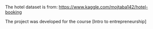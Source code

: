 The hotel dataset is from:
https://www.kaggle.com/mojtaba142/hotel-booking

The project was developed for the course [Intro to entrepreneurship]
